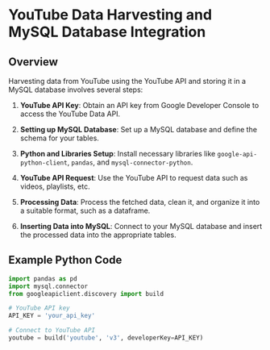 # YouTube Data Harvesting and MySQL Database Integration

## Overview
Harvesting data from YouTube using the YouTube API and storing it in a MySQL database involves several steps:

1. **YouTube API Key**: Obtain an API key from Google Developer Console to access the YouTube Data API.

2. **Setting up MySQL Database**: Set up a MySQL database and define the schema for your tables.

3. **Python and Libraries Setup**: Install necessary libraries like `google-api-python-client`, `pandas`, and `mysql-connector-python`.

4. **YouTube API Request**: Use the YouTube API to request data such as videos, playlists, etc.

5. **Processing Data**: Process the fetched data, clean it, and organize it into a suitable format, such as a dataframe.

6. **Inserting Data into MySQL**: Connect to your MySQL database and insert the processed data into the appropriate tables.

## Example Python Code
```python
import pandas as pd
import mysql.connector
from googleapiclient.discovery import build

# YouTube API key
API_KEY = 'your_api_key'

# Connect to YouTube API
youtube = build('youtube', 'v3', developerKey=API_KEY)
